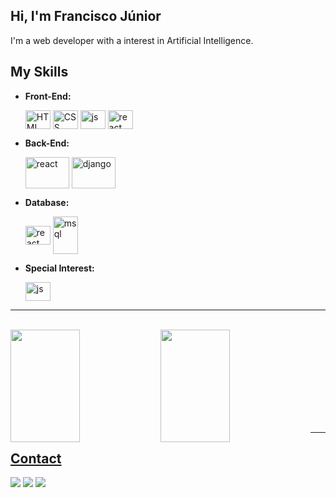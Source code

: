
## Hi, I'm Francisco Júnior
I'm a web developer with a interest in Artificial Intelligence.

## My Skills

- **Front-End:**
  
   <img align="center" alt="HTML" height="30" width="40" src="https://cdn.jsdelivr.net/gh/devicons/devicon/icons/html5/html5-original-wordmark.svg" >
   <img align="center" alt="CSS" height="30" width="40" src="https://cdn.jsdelivr.net/gh/devicons/devicon/icons/css3/css3-original-wordmark.svg">
   <img align="center" alt="js" height="30" width="40" src= "https://cdn.jsdelivr.net/gh/devicons/devicon/icons/javascript/javascript-original.svg">
   <img align="center" alt="react" height="30" width="40" src= "https://cdn.jsdelivr.net/gh/devicons/devicon/icons/react/react-original.svg">



- **Back-End:**
  
  <img align="center" alt="react" height="50" width="70" src= "https://cdn.jsdelivr.net/gh/devicons/devicon@latest/icons/nodejs/nodejs-original-wordmark.svg">
  <img align="center" alt="django" height="50" width="70" src= "https://cdn.jsdelivr.net/gh/devicons/devicon@latest/icons/django/django-plain-wordmark.svg">

  
- **Database:**

   <img align="center" alt="react" height="30" width="40" src= "https://cdn.jsdelivr.net/gh/devicons/devicon/icons/mongodb/mongodb-original.svg">
   <img align="center" alt="msql" height="60" width="40" src="https://cdn.jsdelivr.net/gh/devicons/devicon/icons/mysql/mysql-original-wordmark.svg">

- **Special Interest:**
  
    <img align="center" alt="js" height="30" width="40" src= "https://cdn.jsdelivr.net/gh/devicons/devicon/icons/python/python-original.svg">
   




---
<br/> 

<div align="center1">
  <a href="https://github.com/franciscojunior12">
  <img  align = "left" height="180em" width ="47%" src="https://github-readme-stats.vercel.app/api?username=franciscojunior12&show_icons=true&theme=dracula&include_all_commits=true&count_private=true"/>
  <img  align = "left" height="180"  width ="47%"  src="https://github-readme-stats.vercel.app/api/top-langs/?username=franciscojunior12&layout=compact&langs_count=7&theme=dark"/>

</div> 



 <br/> <br/> <br/> <br/> <br/> <br/> <br/> <br/> 

---

## Contact

<div> 
  <a href="https://www.instagram.com/franciscomanue.junior/" target="_blank"><img src="https://img.shields.io/badge/-Instagram-%23E4405F?style=for-the-badge&logo=instagram&logoColor=white" target="_blank"></a>
  <a href = "mailto:franciscomanueldomingosj@gmail.com"><img src="https://img.shields.io/badge/-Gmail-%23333?style=for-the-badge&logo=gmail&logoColor=white" target="_blank"></a>
  <a href="#" target="_blank"><img src="https://img.shields.io/badge/-LinkedIn-%230077B5?style=for-the-badge&logo=linkedin&logoColor=white" target="_blank"></a> 

</div>




